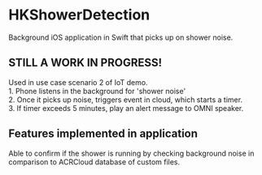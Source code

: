 # HKShowerDetection
Background iOS application in Swift that picks up on shower noise. 

STILL A WORK IN PROGRESS!
--------
Used in use case scenario 2 of IoT demo. 
<br> 1. Phone listens in the background for 'shower noise'
<br> 2. Once it picks up noise, triggers event in cloud, which starts a timer.
<br> 3. If timer exceeds 5 minutes, play an alert message to OMNI speaker.

Features implemented in application 
-------
Able to confirm if the shower is running by checking background noise in comparison to ACRCloud database of custom files.
